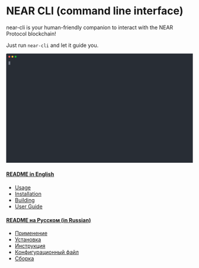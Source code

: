 # NEAR CLI (command line interface)

near-cli is your human-friendly companion to interact with the NEAR Protocol blockchain!

Just run `near-cli` and let it guide you.

<p>
  <img src="docs/media/view-account.svg" alt="" width="1200">
</p>

#### [README in English](docs/README.en.md)  
  * [Usage](docs/README.en.md#usage)
  * [Installation](docs/README.en.md#installation)
  * [Building](docs/README.en.md#building)
  * [User Guide](docs/README.en.md#user-guide)

#### [README на Русском (in Russian)](docs/README.ru.md)
  * [Применение](docs/README.ru.md#применение)
  * [Установка](docs/README.ru.md#установка)
  * [Инструкция](docs/README.ru.md#инструкция)
  * [Конфигурационный файл](docs/README.ru.md#конфигурационный-файл)
  * [Сборка](docs/README.ru.md#сборка)
